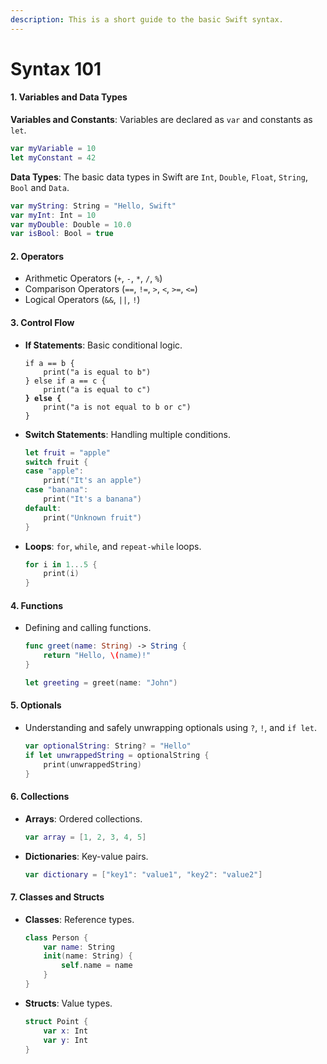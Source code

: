 ```yaml
---
description: This is a short guide to the basic Swift syntax.
---
```


# Syntax 101

#### 1. Variables and Data Types

**Variables and Constants**: Variables are declared as `var` and constants as `let`.

```swift
var myVariable = 10
let myConstant = 42
```

**Data Types**: The basic data types in Swift are `Int`, `Double`, `Float`, `String`, `Bool` and `Data`.&#x20;

```swift
var myString: String = "Hello, Swift"
var myInt: Int = 10
var myDouble: Double = 10.0
var isBool: Bool = true
```

#### 2. Operators

* Arithmetic Operators (`+`, `-`, `*`, `/`, `%`)
* Comparison Operators (`==`, `!=`, `>`, `<`, `>=`, `<=`)
* Logical Operators (`&&`, `||`, `!`)

#### 3. **Control Flow**

*   **If Statements**: Basic conditional logic.

    <pre class="language-swift"><code class="lang-swift">if a == b {
        print("a is equal to b")
    } else if a == c {
        print("a is equal to c")
    <strong>} else {
    </strong>    print("a is not equal to b or c")
    }
    </code></pre>
*   **Switch Statements**: Handling multiple conditions.

    ```swift
    let fruit = "apple"
    switch fruit {
    case "apple":
        print("It's an apple")
    case "banana":
        print("It's a banana")
    default:
        print("Unknown fruit")
    }
    ```
*   **Loops**: `for`, `while`, and `repeat-while` loops.

    ```swift
    for i in 1...5 {
        print(i)
    }
    ```

#### 4. **Functions**

*   Defining and calling functions.

    ```swift
    func greet(name: String) -> String {
        return "Hello, \(name)!"
    }

    let greeting = greet(name: "John")
    ```

#### 5. **Optionals**

*   Understanding and safely unwrapping optionals using `?`, `!`, and `if let`.

    ```swift
    var optionalString: String? = "Hello"
    if let unwrappedString = optionalString {
        print(unwrappedString)
    }
    ```

#### 6. **Collections**

*   **Arrays**: Ordered collections.

    ```swift
    var array = [1, 2, 3, 4, 5]
    ```
*   **Dictionaries**: Key-value pairs.

    ```swift
    var dictionary = ["key1": "value1", "key2": "value2"]
    ```

#### 7. **Classes and Structs**

*   **Classes**: Reference types.

    ```swift
    class Person {
        var name: String
        init(name: String) {
            self.name = name
        }
    }
    ```
*   **Structs**: Value types.

    ```swift
    struct Point {
        var x: Int
        var y: Int
    }
    ```

